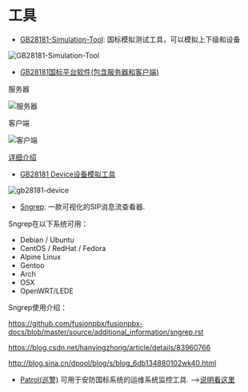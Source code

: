 # 工具


+ [GB28181-Simulation-Tool](https://github.com/GB28181/GB28181-Simulation-Tool): 国标模拟测试工具，可以模拟上下级和设备

![GB28181-Simulation-Tool](https://img2020.cnblogs.com/blog/388995/202004/388995-20200422125251080-103316421.png)

+ [GB28181国标平台软件(包含服务器和客户端)](https://github.com/GB28181/GB28181_ServerPlatform)

服务器

![服务器](https://img-blog.csdnimg.cn/2019112619195798.jpg?x-oss-process=image/watermark,type_ZmFuZ3poZW5naGVpdGk,shadow_10,text_aHR0cHM6Ly9ibG9nLmNzZG4ubmV0L1F1aWNrR0JMaW5r,size_16,color_FFFFFF,t_70)

客户端

![客户端](https://img-blog.csdnimg.cn/20191126192237137.jpg?x-oss-process=image/watermark,type_ZmFuZ3poZW5naGVpdGk,shadow_10,text_aHR0cHM6Ly9ibG9nLmNzZG4ubmV0L1F1aWNrR0JMaW5r,size_16,color_FFFFFF,t_70)

[详细介绍](https://blog.csdn.net/QuickGBLink/article/details/103263391)

+ [GB28181 Device设备模拟工具](http://www.happytimesoft.com/products/gb28181-device/index.html)

 ![gb28181-device](http://www.happytimesoft.com/products/gb28181-device/gb28181-device.jpg)

+ [Sngrep](https://github.com/irontec/sngrep): 一款可视化的SIP消息流查看器.

Sngrep在以下系统可用：

- Debian / Ubuntu
- CentOS / RedHat / Fedora
- Alpine Linux
- Gentoo
- Arch
- OSX
- OpenWRT/LEDE

Sngrep使用介绍：

<https://github.com/fusionpbx/fusionpbx-docs/blob/master/source/additional_information/sngrep.rst>

<https://blog.csdn.net/hanyingzhong/article/details/83960766>

<http://blog.sina.cn/dpool/blog/s/blog_6db134880102wk40.html>

+ [Patrol(巡警)](https://github.com/lonelygo/patrol) 可用于安防国标系统的运维系统监控工具. -->[说明看这里](https://github.com/ccevan/patrol/wiki/%E8%A7%86%E9%A2%91%E5%B9%B3%E5%8F%B0%E7%99%BB%E5%BD%95%E4%BF%A1%E6%81%AFapi)
